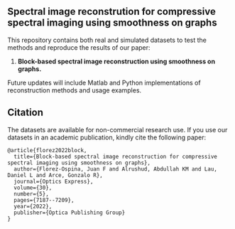 ## Spectral image reconstrution for compressive spectral imaging using smoothness on graphs

This repository contains both real and simulated datasets to test the methods and reproduce the results of our paper:

1. **Block-based spectral image reconstruction using smoothness on graphs.**

Future updates will include Matlab and Python implementations of reconstruction methods and usage examples.

## Citation

The datasets are available for non-commercial research use. If you use our datasets in an academic publication, kindly cite the following paper:
```
@article{florez2022block,
  title={Block-based spectral image reconstruction for compressive spectral imaging using smoothness on graphs},
  author={Florez-Ospina, Juan F and Alrushud, Abdullah KM and Lau, Daniel L and Arce, Gonzalo R},
  journal={Optics Express},
  volume={30},
  number={5},
  pages={7187--7209},
  year={2022},
  publisher={Optica Publishing Group}
}
```
